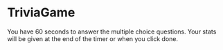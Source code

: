 # TriviaGame
You have 60 seconds to answer the multiple choice questions. Your stats will be given
at the end of the timer or when you click done.